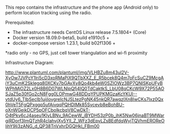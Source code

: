 This repo contains the infrastructure and the phone app (Android only)
to perform location tracking using the radio.

Prerequisited: 
  - The infrastructure needs CentOS Linux release 7.5.1804+ (Core) 
  - Docker version 18.09.0-beta5, build e1910c5 +
  - docker-compose version 1.23.1, build b02f1306 +


*radio only - no GPS, just cell tower triangulation and wi-fi proximity

Infrastructure Diagram:

http://www.plantuml.com/plantuml/img/VLHBZu8m43ul2V-XyOw7JVPcY1lri5cD3xoRMaPiX9QTbXXZ_E_R5bcek8Q4m7oFcSuCZ9McgAiY3uCmK2SkIegq80XCKv7bGAvXy8Qo4kb4eW0SZIOWz3BP7QNISKpUFyBWPhMjOZ2Lx0H8B6D07WLNIpQfj4IQ0TdCaktkS_LbU08qCKcW9X72P55AOSJaZ5p30fGo2cN8Fgg0LOPmwG48DDqYPUPKMGzaKcYKUI--vtdUy6_TIbSecIb1uijIovgreIcNJSLtezPgNK45nkQR7awqzlXn8IwCKs7Ixz0Qx0hVeT5FgQPxggp5ufAivqqPQHDlMk85Sycevb8eBohBU-oXnWGeikDCP5pOFCbolkcbqV8CwDkT-O4tPkv6cJ4aseu1KlyLBNv_9ACewW_iBYDH53zP0b_ihK5Nw06jnaBT9MWargiRDorf3ImQTzhR4clahvjXy5YlI_Z_WFz3dEpvLZsBEdfdqWyjTQVhmEROReOlihY9li3zANG_d_QP38TnVxhrDGQHkl_FBm00